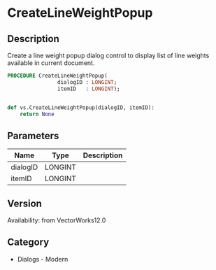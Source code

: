 # CreateLineWeightPopup

## Description
Create a line weight popup dialog control to display list of line weights available in current document.  

```pascal
PROCEDURE CreateLineWeightPopup(
				dialogID : LONGINT;
				itemID   : LONGINT);
```

```python

def vs.CreateLineWeightPopup(dialogID, itemID):
    return None
```

## Parameters
|Name|Type|Description|
|---|---|---|
|dialogID|LONGINT||
|itemID|LONGINT||

## Version
Availability: from VectorWorks12.0
## Category
* Dialogs - Modern

